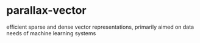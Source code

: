 parallax-vector
===============

efficient sparse and dense vector representations, primarily aimed on data needs of machine learning systems